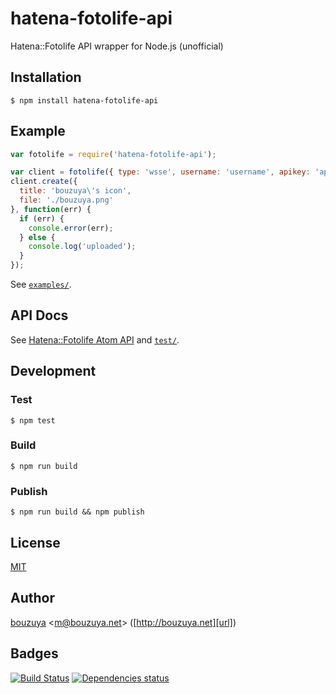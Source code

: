 # hatena-fotolife-api

Hatena::Fotolife API wrapper for Node.js (unofficial)

## Installation

    $ npm install hatena-fotolife-api

## Example

```javascript
var fotolife = require('hatena-fotolife-api');

var client = fotolife({ type: 'wsse', username: 'username', apikey: 'apikey' });
client.create({
  title: 'bouzuya\'s icon',
  file: './bouzuya.png'
}, function(err) {
  if (err) {
    console.error(err);
  } else {
    console.log('uploaded');
  }
});
```

See [`examples/`](examples/).

## API Docs

See [Hatena::Fotolife Atom API](http://developer.hatena.ne.jp/ja/documents/fotolife/apis/atom) and [`test/`](test/).

## Development

### Test

    $ npm test

### Build

    $ npm run build

### Publish

    $ npm run build && npm publish

## License

[MIT](LICENSE)

## Author

[bouzuya][user] &lt;[m@bouzuya.net][mail]&gt; ([http://bouzuya.net][url])

## Badges

[![Build Status][travis-badge]][travis]
[![Dependencies status][david-dm-badge]][david-dm]

[travis]: https://travis-ci.org/bouzuya/node-hatena-fotolife-api
[travis-badge]: https://travis-ci.org/bouzuya/node-hatena-fotolife-api.svg?branch=master
[david-dm]: https://david-dm.org/bouzuya/node-hatena-fotolife-api
[david-dm-badge]: https://david-dm.org/bouzuya/node-hatena-fotolife-api.png
[user]: https://github.com/bouzuya
[mail]: mailto:m@bouzuya.net
[url]: http://bouzuya.net
